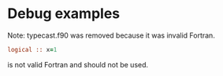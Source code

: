 # Debug examples

Note: typecast.f90 was removed because it was invalid Fortran.

```fortran
logical :: x=1
```

is not valid Fortran and should not be used.